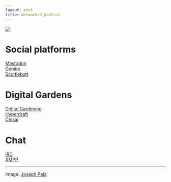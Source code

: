 ```yaml
---
layout: post
title: Networked publics
---
```

<img src="{{ site.url }}/ecstatic/assets/weird-ecologies.gif">

# Social platforms
[Mastodon](https://joinmastodon.org/)   
[Gemini](https://gemini.circumlunar.space/)  
[Scuttlebutt](https://scuttlebutt.nz/)   

# Digital Gardens
[Digital Gardening](https://github.com/MaggieAppleton/digital-gardeners)  
[Hyperdraft](https://hyperdraft.rosano.ca/)  
[Chisai](https://github.com/Thomasorus/Chisai)  

# Chat
[IRC](https://libera.chat)    
[XMPP](https://movim.hmm.st)  

***
Image: [Joseph Pelz](https://www.generativehut.com/post/interview-with-josef-pelz)  


